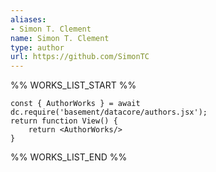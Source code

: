 ```yaml
---
aliases:
- Simon T. Clement
name: Simon T. Clement
type: author
url: https://github.com/SimonTC
---
```



%% WORKS_LIST_START %%

```datacorejsx
const { AuthorWorks } = await dc.require('basement/datacore/authors.jsx');
return function View() {
    return <AuthorWorks/>
}
```
%% WORKS_LIST_END %%